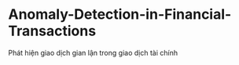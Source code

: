 # Anomaly-Detection-in-Financial-Transactions
Phát hiện giao dịch gian lận trong giao dịch tài chính 
